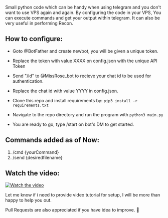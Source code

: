 Small python code which can be handy when using telegram and you don't want to use VPS again and again.
By configuring the code in your VPS,
You can execute commands and get your output within telegram.
It can also be very useful in performing Recon.

## How to configure:

- Goto @BotFather and create newbot, you will be given a unique token.

- Replace the token with value XXXX on config.json with the unique API Token

- Send "/id" to @MissRose_bot to recieve your chat id to be used for authentication.

- Replace the chat id with value YYYY in config.json.

- Clone this repo and install requirements by: `pip3 install -r requirements.txt`

- Navigate to the repo directory and run the program with `python3 main.py`

- You are ready to go, type /start on bot's DM to get started.

## Commands added as of Now:

1. /cmd {yourCommand}
2. /send {desiredfilename}

## Watch the video:

[![Watch the video](https://i.imgur.com/yotnyJZ.jpeg)](https://youtu.be/cpdY3bkFBuY)

Let me know if i need to provide video tutorial for setup, I will be more than happy to help you out.

Pull Requests are also appreciated if you have idea to improve. 🙂

